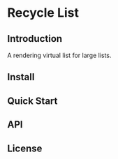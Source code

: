 # Recycle List

## Introduction

A rendering virtual list for large lists.

## Install

## Quick Start

## API

## License
